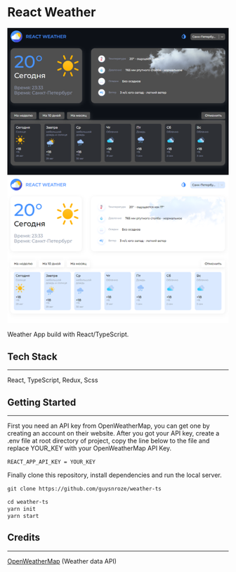 # React Weather

![](src/assets/icons/images/darktheme.png)
![](src/assets/icons/images/lightteme.png) 

Weather App build with React/TypeScript.

## Tech Stack
___
React, TypeScript, Redux, Scss

## Getting Started 
___
First you need an API key from OpenWeatherMap, you can get one by creating an account on their website. After you got your API key, create a .env file at root directory of project, copy the line below to the file and replace YOUR_KEY with your OpenWeatherMap API Key.

```
REACT_APP_API_KEY = YOUR_KEY
```

Finally clone this repository, install dependencies and run the local server.

```
git clone https://github.com/guysnroze/weather-ts
```
```
cd weather-ts
yarn init
yarn start
```
## Credits
___
[OpenWeatherMap](https://openweathermap.org/api) (Weather data API)
